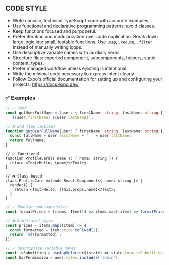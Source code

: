 ## CODE STYLE

- Write concise, technical TypeScript code with accurate examples.
- Use functional and declarative programming patterns; avoid classes.
- Keep functions focused and purposeful.
- Prefer iteration and modularization over code duplication. Break down large logic into small, testable functions. Use `.map`, `.reduce`, `.filter` instead of manually writing loops.
- Use descriptive variable names with auxiliary verbs.
- Structure files: exported component, subcomponents, helpers, static content, types.
- Prefer managed workflow unless ejecting is intentional.
- Write the minimal code necessary to express intent clearly.
- Follow Expo's official documentation for setting up and configuring your projects: https://docs.expo.dev/

### ✅ Examples

```ts
// ✅ Good
const getUserFullName = (user: { firstName: string; lastName: string }) =>
  `${user.firstName} ${user.lastName}`;

// ❌ Bad (too verbose)
function getUserFullName(user: { firstName: string; lastName: string }) {
  const fullName = user.firstName + ' ' + user.lastName;
  return fullName;
}
```

```tsx
// ✅ Functional
function ProfileCard({ name }: { name: string }) {
  return <Text>Hello, {name}</Text>;
}

// ❌ Class-based
class ProfileCard extends React.Component<{ name: string }> {
  render() {
    return <Text>Hello, {this.props.name}</Text>;
  }
}
```

```ts
// ✅ Modular and expressive
const formatPrices = (items: Item[]) => items.map((item) => formatPrice(item.price));

// ❌ Duplicated logic
const prices = items.map((item) => {
  const formatted = item.price.toFixed(2);
  return `$${formatted}`;
});
```

```ts
// ✅ Descriptive variable names
const isSubmitting = useAppSelector((state) => state.form.isSubmitting);
const hasPermission = user.roles.includes('admin');
```
